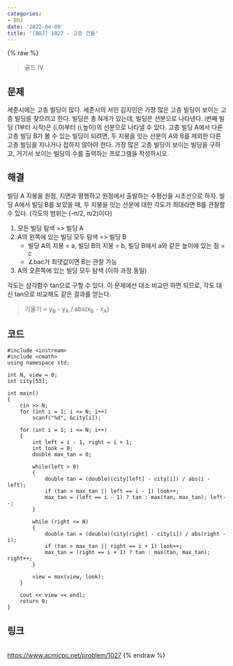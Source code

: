 ```yaml
---
categories:
- BOJ
date: '2022-04-09'
title: '[BOJ] 1027 - 고층 건물'
---
```


{% raw %}
> 골드 IV<br>

## 문제
세준시에는 고층 빌딩이 많다. 세준시의 서민 김지민은 가장 많은 고층 빌딩이 보이는 고층 빌딩을 찾으려고 한다. 빌딩은 총 N개가 있는데, 빌딩은 선분으로 나타낸다. i번째 빌딩 (1부터 시작)은 (i,0)부터 (i,높이)의 선분으로 나타낼 수 있다. 고층 빌딩 A에서 다른 고층 빌딩 B가 볼 수 있는 빌딩이 되려면, 두 지붕을 잇는 선분이 A와 B를 제외한 다른 고층 빌딩을 지나거나 접하지 않아야 한다. 가장 많은 고층 빌딩이 보이는 빌딩을 구하고, 거기서 보이는 빌딩의 수를 출력하는 프로그램을 작성하시오.

## 해결
빌딩 A 지붕을 원점, 지면과 평행하고 원점에서 출발하는 수평선을 시초선으로 하자. 빌딩 A에서 빌딩 B를 보았을 때, 두 지붕을 잇는 선분에 대한 각도가 최대라면 B를 관찰할 수 있다. (각도의 범위는 (-π/2, π/2)이다)

1. 모든 빌딩 탐색 => 빌딩 A
2. A의 왼쪽에 있는 빌딩 모두 탐색 => 빌딩 B
	- 빌딩 A의 지붕 = a, 빌딩 B의 지붕 = b, 빌딩 B에서 a와 같은 높이에 있는 점 = c
	- ∠bac가 최댓값이면 B는 관찰 가능
3. A의 오른쪽에 있는 빌딩 모두 탐색 (이하 과정 동일)

각도는 삼각함수 tan으로 구할 수 있다. 이 문제에선 대소 비교만 하면 되므로, 각도 대신 tan으로 비교해도 같은 결과를 얻는다.
> 기울기 = y<sub>B</sub> - y<sub>A</sub> / abs(x<sub>B</sub> - x<sub>A</sub>)<br>

## 코드
```
#include <iostream>
#include <cmath>
using namespace std;

int N, view = 0;
int city[53];

int main()
{
	cin >> N;
	for (int i = 1; i <= N; i++)
		scanf("%d", &city[i]);

	for (int i = 1; i <= N; i++)
	{
		int left = i - 1, right = i + 1;
		int look = 0;
		double max_tan = 0;

		while(left > 0)
		{
			double tan = (double)(city[left] - city[i]) / abs(i - left);
			if (tan > max_tan || left == i - 1) look++;
			max_tan = (left == i - 1) ? tan : max(tan, max_tan); left--;
		}
		
		while (right <= N)
		{
			double tan = (double)(city[right] - city[i]) / abs(right - i);
			if (tan > max_tan || right == i + 1) look++;
			max_tan = (right == i + 1) ? tan : max(tan, max_tan); right++;
		}

		view = max(view, look);
	}

	cout << view << endl;
	return 0;
}
```

## 링크
<br>https://www.acmicpc.net/problem/1027
{% endraw %}